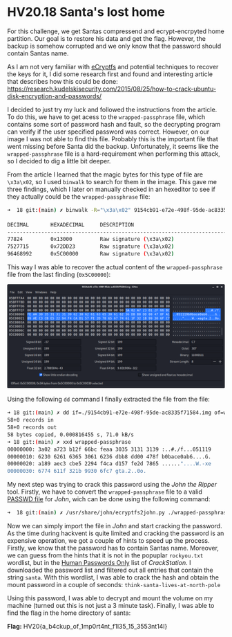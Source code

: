 # HV20.18 Santa's lost home

For this challenge, we get Santas compressend and ecrypt-encrpyted home partition. Our goal is to restore his data and get the flag. However, the backup is somehow corrupted and we only know that the password should contain Santas name.

As I am not very familiar with [eCryptfs](https://www.ecryptfs.org/) and potential techniques to recover the keys for it, I did some research first and found and interesting article that describes how this could be done: https://research.kudelskisecurity.com/2015/08/25/how-to-crack-ubuntu-disk-encryption-and-passwords/

I decided to just try my luck and followed the instructions from the article. To do this, we have to get acess to the `wrapped-passphrase` file, which contains some sort of password hash and fault, so the decrypting program can verify if the user specified password was correct. However, on our image I was not able to find this file. Probably this is the important file that went missing before Santa did the backup. Unfortunately, it seems like the `wrapped-passphrase` file is a hard-requirement when performing this attack, so I decided to dig a little bit deeper.

From the article I learned that the magic bytes for this type of file are `\x3a\x02`, so I used `binwalk` to search for them in the image. This gave me three findings, which I later on manually checked in an hexeditor to see if they actually could be the `wrapped-passphrase` file:

```bash
➜  18 git:(main) ✗ binwalk -R="\x3a\x02" 9154cb91-e72e-498f-95de-ac8335f71584.img

DECIMAL       HEXADECIMAL     DESCRIPTION
--------------------------------------------------------------------------------
77824         0x13000         Raw signature (\x3a\x02)
7527715       0x72DD23        Raw signature (\x3a\x02)
96468992      0x5C00000       Raw signature (\x3a\x02)
```

This way I was able to recover the actual content of the `wrapped-passphrase` file from the last finding (`0x5C00000`):

![wrapped-password](./wrapped-password.png)

Using the following `dd` command I finally extracted the file from the file:

```bash
➜ 18 git:(main) ✗ dd if=./9154cb91-e72e-498f-95de-ac8335f71584.img of=wrapped-passphrase bs=1 count=58 skip=96468992
58+0 records in
58+0 records out
58 bytes copied, 0.000816455 s, 71.0 kB/s
➜ 18 git:(main) ✗ xxd wrapped-passphrase
00000000: 3a02 a723 b12f 66bc feaa 3035 3131 3139 :..#./f...051119
00000010: 6230 6261 6365 3061 6236 dbb8 dd00 478f b0bace0ab6....G.
00000020: a189 aec3 cbe5 2294 f4ca d157 fe2d 7865 ......"....W.-xe
00000030: 6774 611f 321b 9930 6fc7 gta.2..0o.
```

My next step was trying to crack this password using the _John the Ripper_ tool. Firstly, we have to convert the `wrapped-passphrase` file to a valid [PASSWD file](./hash.passwd) for _John_, wich can be done using the following command:

```bash
➜  18 git:(main) ✗ /usr/share/john/ecryptfs2john.py ./wrapped-passphrase > hash.passwd
```

Now we can simply import the file in _John_ and start cracking the password. As the time during hackvent is quite limited and cracking the password is an expensive operation, we got a couple of hints to speed up the process. Firstly, we know that the password has to contain Santas name. Moreover, we can guess from the hints that it is not in the popuplar `rockyou.txt` wordlist, but in the [Human Passwords Only](https://crackstation.net/files/crackstation-human-only.txt.gz) list of _CrackStation_. I downloaded the password list and filtered out all entries that contain the string `santa`. With this wordlist, I was able to crack the hash and obtain the mount password in a couple of seconds: `think-santa-lives-at-north-pole`

Using this password, I was able to decrypt and mount the volume on my machine (turned out this is not just a 3 minute task). Finally, I was able to find the flag in the home directory of santa:

**Flag:** HV20{a_b4ckup_of_1mp0rt4nt_f1l35_15_3553nt14l}
